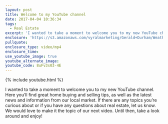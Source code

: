 ```yaml
---
layout: post
title: Welcome to my YouTube channel
date: 2017-04-04 10:36:34
tags:
  - Real Estate
excerpt: 'I wanted to take a moment to welcome you to my new YouTube channel. Here you’ll find great home buying and selling tips, as well as the latest news and information from our local market.'
enclosure: 'https://s3.amazonaws.com/vyralmarketing/Gerald+Durham/Weatherford%2C+TX+Real+Estate+Welcome+to+my+YouTube+channel.mp4'
pullquote:
enclosure_type: video/mp4
enclosure_time:
use_youtube_image: true
youtube_alternate_image:
youtube_code: 8uFv3s03-4E
---
```



{% include youtube.html %}

I wanted to take a moment to welcome you to my new YouTube channel. Here you’ll find great home buying and selling tips, as well as the latest news and information from our local market. If there are any topics you’re curious about or if you have any questions about real estate, let us know. We would love to make it the topic of our next video. Until then, take a look around and enjoy!